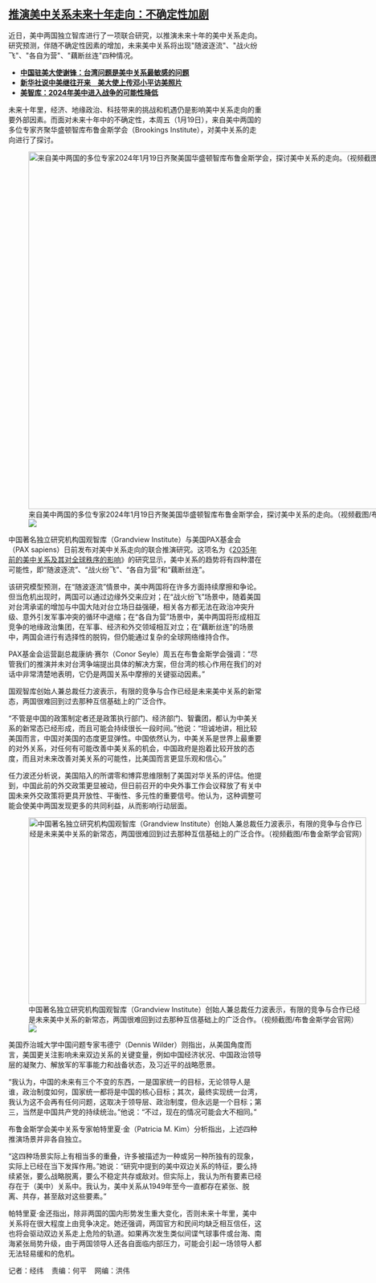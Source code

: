 <!--1705693440000-->
[推演美中关系未来十年走向：不确定性加剧](https://www.rfa.org/mandarin/yataibaodao/junshiwaijiao/jw2-01192024103534.html)
------

<p>近日，美中两国独立智库进行了一项联合研究，以推演未来十年的美中关系走向。研究预测，伴随不确定性因素的增加，未来美中关系将出现"随波逐流"、"战火纷飞"、"各自为营"、"藕断丝连"四种情况。</p><ul><li><a href="https://www.rfa.org/mandarin/Xinwen/5-01102024140734.html"><strong>中国驻美大使谢锋：台湾问题是美中关系最敏感的问题</strong></a></li><li><strong><a href="https://www.rfa.org/mandarin/Xinwen/1-01012024102740.html">新华社说中美继往开来　美大使上传邓小平访美照片</a></strong></li><li><strong><a href="https://www.rfa.org/mandarin/Xinwen/7-01032024145845.html">美智库：2024年美中进入战争的可能性降低</a></strong></li></ul><p><span style="font-weight: 400;">未来十年里，经济、地缘政治、科技带来的挑战和机遇仍是影响美中关系走向的重要外部因素。而面对未来十年中的不确定性，本周五（1月19日），来自美中两国的多位专家齐聚华盛顿智库布鲁金斯学会（Brookings Institute），对美中关系的走向进行了探讨。</span></p><p><span style="font-weight: 400;"><figure class="image-richtext image-inline captioned" style="width:1344px;"><img alt="来自美中两国的多位专家2024年1月19日齐聚美国华盛顿智库布鲁金斯学会，探讨美中关系的走向。（视频截图/布鲁金斯学会官网）" height="712" src="https://www.rfa.org/mandarin/yataibaodao/junshiwaijiao/jw2-01192024103534.html/jw2.jpg/@@images/1986bf18-27f4-451f-9222-700397f5653b.png" title="jw2.jpg" width="1344"/><figcaption class="image-caption">来自美中两国的多位专家2024年1月19日齐聚美国华盛顿智库布鲁金斯学会，探讨美中关系的走向。（视频截图/布鲁金斯学会官网）</figcaption><small></small><div id="zoomattribute"><a data-caption="来自美中两国的多位专家2024年1月19日齐聚美国华盛顿智库布鲁金斯学会，探讨美中关系的走向。（视频截图/布鲁金斯学会官网）" data-fancybox="" href="https://www.rfa.org/mandarin/yataibaodao/junshiwaijiao/jw2-01192024103534.html/jw2.jpg" id="single_image" title="来自美中两国的多位专家2024年1月19日齐聚美国华盛顿智库布鲁金斯学会，探讨美中关系的走向。（视频截图/布鲁金斯学会官网）"><img src="/++plone++rfa-resources/img/icon-zoom.png"/></a></div></figure></span></p><p><span style="font-weight: 400;">中国著名独立研究机构国观智库（Grandview Institute）与美国PAX基金会（PAX sapiens）日前发布对美中关系走向的联合推演研究。这项名为《<a href="https://uschinascenarios.com/">2035年前的美中关系及其对全球秩序的影响</a>》的研究显示，美中关系的趋势将有四种潜在可能性，即“随波逐流”、“战火纷飞”、“各自为营”和“藕断丝连”。</span></p><p><span style="font-weight: 400;">该研究模型预测，在“随波逐流”情景中，美中两国将在许多方面持续摩擦和争论。但当危机出现时，两国可以通过边缘外交来应对；在“战火纷飞”场景中，随着美国对台湾承诺的增加与中国大陆对台立场日益强硬，相关各方都无法在政治冲突升级、意外引发军事冲突的循环中退缩；在“各自为营”场景中，美中两国将形成相互竞争的地缘政治集团，在军事、经济和外交领域相互对立；在“藕断丝连”的场景中，两国会进行有选择性的脱钩，但仍能通过复杂的全球网络维持合作。</span></p><p><span style="font-weight: 400;">PAX基金会运营副总裁康纳·赛尔（Conor Seyle）周五在布鲁金斯学会强调：“尽管我们的推演并未对台湾争端提出具体的解决方案，但台湾的核心作用在我们的对话中非常清楚地表明，它仍是两国关系中摩擦的关键驱动因素。”</span></p><p><span style="font-weight: 400;">国观智库创始人兼总裁任力波表示，有限的竞争与合作已经是未来美中关系的新常态，两国很难回到过去那种互信基础上的广泛合作。</span></p><p><span style="font-weight: 400;">“不管是中国的政策制定者还是政策执行部门、经济部门、智囊团，都认为中美关系的新常态已经形成，而且可能会持续很长一段时间。”他说：“坦诚地讲，相比较美国而言，中国对美国的态度更显弹性。中国依然认为，中美关系是世界上最重要的对外关系，对任何有可能改善中美关系的机会，中国政府是抱着比较开放的态度，而且对未来改善对美关系的可能性，比美国而言更显乐观和信心。”</span></p><p><span style="font-weight: 400;">任力波还分析说，美国陷入的所谓零和博弈思维限制了美国对华关系的评估。他提到，中国此前的外交政策更显被动，但日前召开的中央外事工作会议释放了有关中国未来外交政策将更具开放性、平衡性、多元性的重要信号。他认为，这种调整可能会使美中两国发现更多的共同利益，从而影响行动层面。</span></p><p><figure class="image-richtext image-inline captioned" style="width:672px;"><img alt="中国著名独立研究机构国观智库（Grandview Institute）创始人兼总裁任力波表示，有限的竞争与合作已经是未来美中关系的新常态，两国很难回到过去那种互信基础上的广泛合作。（视频截图/布鲁金斯学会官网）" height="372" src="https://www.rfa.org/mandarin/yataibaodao/junshiwaijiao/jw2-01192024103534.html/jw4.jpg/@@images/342fa739-f7eb-4ef1-944c-6f447e9a0c2a.png" title="jw4.jpg" width="672"/><figcaption class="image-caption">中国著名独立研究机构国观智库（Grandview Institute）创始人兼总裁任力波表示，有限的竞争与合作已经是未来美中关系的新常态，两国很难回到过去那种互信基础上的广泛合作。（视频截图/布鲁金斯学会官网）</figcaption><small></small><div id="zoomattribute"><a data-caption="中国著名独立研究机构国观智库（Grandview Institute）创始人兼总裁任力波表示，有限的竞争与合作已经是未来美中关系的新常态，两国很难回到过去那种互信基础上的广泛合作。（视频截图/布鲁金斯学会官网）" data-fancybox="" href="https://www.rfa.org/mandarin/yataibaodao/junshiwaijiao/jw2-01192024103534.html/jw4.jpg" id="single_image" title="中国著名独立研究机构国观智库（Grandview Institute）创始人兼总裁任力波表示，有限的竞争与合作已经是未来美中关系的新常态，两国很难回到过去那种互信基础上的广泛合作。（视频截图/布鲁金斯学会官网）"><img src="/++plone++rfa-resources/img/icon-zoom.png"/></a></div></figure></p><p><span style="font-weight: 400;">美国乔治城大学中国问题专家韦德宁（Dennis Wilder）则指出，从美国角度而言，美国更关注影响未来双边关系的关键变量，例如中国经济状况、中国政治领导层的凝聚力、解放军的军事能力和战备状态，及习近平的战略愿景。</span></p><p><span style="font-weight: 400;">“我认为，中国的未来有三个不变的东西，一是国家统一的目标，无论领导人是谁，政治制度如何，国家统一都将是中国的核心目标；其次，最终实现统一台湾，我认为这不会再有任何问题，这取决于领导层、政治制度，但永远是一个目标；第三，当然是中国共产党的持续统治。”他说：“不过，现在的情况可能会大不相同。”</span></p><p><span style="font-weight: 400;">布鲁金斯学会美中关系专家帕特里夏·金（Patricia M. Kim）分析指出，上述四种推演场景并非各自独立。</span></p><p><span style="font-weight: 400;">“这四种场景实际上有相当多的重叠，许多被描述为一种或另一种所独有的现象，实际上已经在当下发挥作用。”她说：“研究中提到的美中双边关系的特征，要么持续紧张，要么战略脱离，要么不稳定共存或敌对。但实际上，我认为所有要素已经存在于（美中）关系中。我认为，美中关系从1949年至今一直都存在紧张、脱离、共存，甚至敌对这些要素。”</span></p><p><span style="font-weight: 400;">帕特里夏·金还指出，除非两国的国内形势发生重大变化，否则未来十年里，美中关系将在很大程度上由竞争决定。她还强调，两国官方和民间均缺乏相互信任，这也将会驱动双边关系走上危险的轨道。如果再次发生类似间谍气球事件或台海、南海紧张局势升级，由于两国领导人还各自面临内部压力，可能会引起一场领导人都无法轻易缓和的危机。</span></p><p><span style="font-weight: 400;">记者：经纬    责编：何平    网编：洪伟</span></p>
